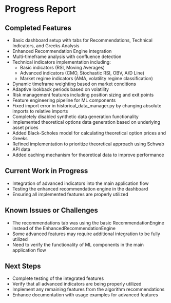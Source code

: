 # Progress Report

## Completed Features
- Basic dashboard setup with tabs for Recommendations, Technical Indicators, and Greeks Analysis
- Enhanced Recommendation Engine integration
- Multi-timeframe analysis with confluence detection
- Technical indicators implementation including:
  - Basic indicators (RSI, Moving Averages)
  - Advanced indicators (CMO, Stochastic RSI, OBV, A/D Line)
  - Market regime indicators (AMA, volatility regime classification)
- Dynamic timeframe weighting based on market conditions
- Adaptive lookback periods based on volatility
- Risk management features including position sizing and exit points
- Feature engineering pipeline for ML components
- Fixed import error in historical_data_manager.py by changing absolute imports to relative imports
- Completely disabled synthetic data generation functionality
- Implemented theoretical options data generation based on underlying asset prices
- Added Black-Scholes model for calculating theoretical option prices and Greeks
- Refined implementation to prioritize theoretical approach using Schwab API data
- Added caching mechanism for theoretical data to improve performance

## Current Work in Progress
- Integration of advanced indicators into the main application flow
- Testing the enhanced recommendation engine in the dashboard
- Ensuring all implemented features are properly utilized

## Known Issues or Challenges
- The recommendations tab was using the basic RecommendationEngine instead of the EnhancedRecommendationEngine
- Some advanced features may require additional integration to be fully utilized
- Need to verify the functionality of ML components in the main application flow

## Next Steps
- Complete testing of the integrated features
- Verify that all advanced indicators are being properly utilized
- Implement any remaining features from the algorithm recommendations
- Enhance documentation with usage examples for advanced features
